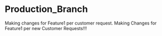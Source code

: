 # Production_Branch
Making changes for Feature1 per customer request.
Making Changes for Feature1 per new Customer Requests!!!
